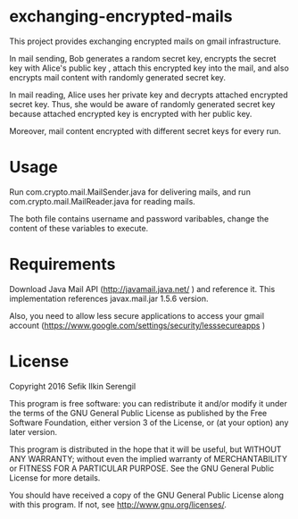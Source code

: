 # exchanging-encrypted-mails

This project provides exchanging encrypted mails on gmail infrastructure. 

In mail sending, Bob generates a random secret key, encrypts the secret key with Alice's public key
, attach this encrypted key into the mail, and also encrypts mail content with randomly generated secret key.

In mail reading, Alice uses her private key and decrypts attached encrypted secret key. 
Thus, she would be aware of randomly generated secret key because attached encrypted key is encrypted with her public key.

Moreover, mail content encrypted with different secret keys for every run.

Usage
=====

Run com.crypto.mail.MailSender.java for delivering mails, and run com.crypto.mail.MailReader.java for reading mails. 

The both file contains username and password varibables, change the content of these variables to execute.

Requirements
=====

Download Java Mail API (http://javamail.java.net/ ) and reference it. This implementation references javax.mail.jar 1.5.6 version.

Also, you need to allow less secure applications to access your gmail account (https://www.google.com/settings/security/lesssecureapps )

License
=======

Copyright 2016 Sefik Ilkin Serengil

This program is free software: you can redistribute it and/or modify it under the terms of the GNU General Public License as published by the Free Software Foundation, either version 3 of the License, or (at your option) any later version.

This program is distributed in the hope that it will be useful, but WITHOUT ANY WARRANTY; without even the implied warranty of MERCHANTABILITY or FITNESS FOR A PARTICULAR PURPOSE.  See the GNU General Public License for more details.

You should have received a copy of the GNU General Public License along with this program.  If not, see <http://www.gnu.org/licenses/>.
